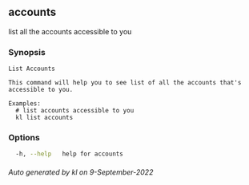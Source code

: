 ## accounts

list all the accounts accessible to you

### Synopsis

```
List Accounts

This command will help you to see list of all the accounts that's accessible to you. 

Examples:
  # list accounts accessible to you
  kl list accounts

```

### Options

```bash
  -h, --help   help for accounts
```



###### Auto generated by kl on 9-September-2022
